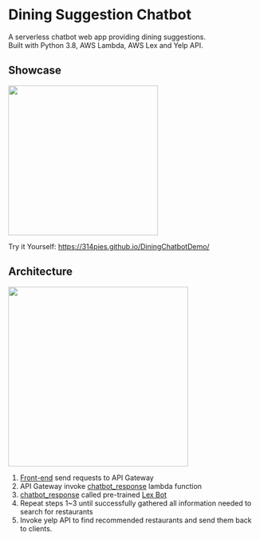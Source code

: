 # Dining Suggestion Chatbot

A serverless chatbot web app providing dining suggestions.   
Built with Python 3.8, AWS Lambda, AWS Lex and Yelp API.

## Showcase

<img src="https://raw.githubusercontent.com/314pies/Concierge-Chatbot-Dining-Suggestion/main/img%20host/demo.gif" height="300" >  


Try it Yourself: https://314pies.github.io/DiningChatbotDemo/

## Architecture

<img src="https://raw.githubusercontent.com/314pies/Dining-Suggestion-Chatbot/main/img%20host/Archi.PNG" height="360" >  

1. [Front-end](https://github.com/314pies/Dining-Suggestion-Chatbot/tree/main/front%20end) send requests to API Gateway
2. API Gateway invoke [chatbot_response](https://github.com/314pies/Dining-Suggestion-Chatbot/blob/ee0dfacf4b008801cf496b7fd409dbe5ece26977/aws%20lambda/chatbot_response.py#L34) lambda function
3. [chatbot_response](https://github.com/314pies/Dining-Suggestion-Chatbot/blob/ee0dfacf4b008801cf496b7fd409dbe5ece26977/aws%20lambda/chatbot_response.py#L34) called pre-trained [Lex Bot](https://github.com/314pies/Dining-Suggestion-Chatbot/blob/main/ConciergeDinningChatbot_LEX.zip)
4. Repeat steps 1~3 until successfully gathered all information needed to search for restaurants 
5. Invoke yelp API to find recommended restaurants and send them back to clients.
